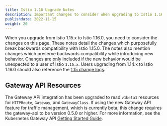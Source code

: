 ```yaml
---
title: Istio 1.16 Upgrade Notes
description: Important changes to consider when upgrading to Istio 1.16.0.
publishdate: 2022-11-15
weight: 20
---
```


When you upgrade from Istio 1.15.x to Istio 1.16.0, you need to consider the changes on this page.
These notes detail the changes which purposefully break backwards compatibility with Istio 1.15.0.
The notes also mention changes which preserve backwards compatibility while introducing new behavior.
Changes are only included if the new behavior would be unexpected to a user of Istio `1.15.x`.
Users upgrading from 1.14.x to Istio 1.16.0 should also reference the [1.15 change logs](/news/releases/1.15.x/announcing-1.15/change-notes/).

## Gateway API Resources

The Gateway API integration has been upgraded to read `v1beta1` resources for `HTTPRoute`, `Gateway`, and `GatewayClass`. If using the new Gateway API feature for traffic management, which is currently beta, this change requires the gateway-api to be version 0.5.0 or higher. For more information, see the Kubernetes Gateway API [Getting Started Guide](/docs/setup/getting-started/).
